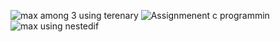 ![max among 3 using terenary](https://github.com/Farzaan-Rather/Assignment-/assets/147377642/1c72b525-a3ce-41a3-b1b2-aa98739ab9bb)
![Assignmenent c programmin](https://github.com/Farzaan-Rather/Assignment-/assets/147377642/c495c02d-0286-4ecd-9d04-db037eac23c6)
![max using nestedif](https://github.com/Farzaan-Rather/Assignment-/assets/147377642/f9525c85-7660-4f85-9e52-4d7fa9f5660d)
